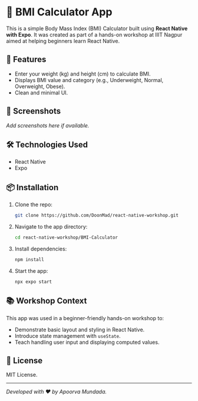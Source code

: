 # 🧮 BMI Calculator App

This is a simple Body Mass Index (BMI) Calculator built using **React Native with Expo**. It was created as part of a hands-on workshop at IIIT Nagpur aimed at helping beginners learn React Native.

## 🚀 Features

* Enter your weight (kg) and height (cm) to calculate BMI.
* Displays BMI value and category (e.g., Underweight, Normal, Overweight, Obese).
* Clean and minimal UI.

## 📱 Screenshots

*Add screenshots here if available.*

## 🛠️ Technologies Used

* React Native
* Expo

## 📦 Installation

1. Clone the repo:

   ```bash
   git clone https://github.com/DoonMad/react-native-workshop.git
   ```
2. Navigate to the app directory:

   ```bash
   cd react-native-workshop/BMI-Calculator
   ```
3. Install dependencies:

   ```bash
   npm install
   ```
4. Start the app:

   ```bash
   npx expo start
   ```

## 📚 Workshop Context

This app was used in a beginner-friendly hands-on workshop to:

* Demonstrate basic layout and styling in React Native.
* Introduce state management with `useState`.
* Teach handling user input and displaying computed values.

## 📄 License

MIT License.

---

*Developed with ❤️ by Apoorva Mundada.*
